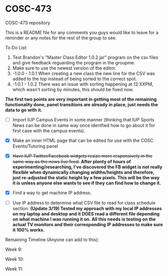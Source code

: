 # COSC-473
COSC-473 repository

This is a README file for any comments you guys would like to leave for a reminder or any notes for the rest of the group to see.


To Do List:

1. Test Brandon's "Master Class Editor 1.0.2.jar" program on the csv files and give feedback reguarding the program in the groupme.
  1. Make sure to use the newest version of the editor.
  2. -1.0.0 - 1.0.1 When creating a new class the new line for the CSV was added to the top instead of being sorted to the correct spot.
  3. -1.0.1 - 1.0.2 There was an issue with sorting happening at 12:XXPM, which wasn't sorting by minutes, this should be fixed now.
    
**The first two points are very important in getting most of the remaining functionality done, panel transitions are already in place, just needs the data to go with it.**

- [ ] Import IUP Campus Events in some manner (thinking that IUP Sports News can be done in same way once identfied how to go about it for first case with the campus events).

- [x] Make an inner HTML page that can be edited for use with the COSC Events/Tutoring panel

- [x] ~~Have IUP Twitter/Facebook widgets resize more responsively in the same way as the news live feed.~~ **After plenty of hours of experimenting/researching, I've discovered the FB widget is not really flexible when dynamically changing widths/heights and therefore, just re-adjusted the static height by a few pixels. This will be the way it is unless anyone else wants to see if they can find how to change it.**

- [x] Find a way to get machine IP address.

- [ ] Use IP address to determine what CSV file to read for class schedule section. **(Update 3/19) Tested my approach with my local IP addresses on my laptop and desktop and it DOES read a different file depending on what machine I was running it on. All this needs is testing on the actual TV monitors and their corresponding IP addresses to make sure it 100% works.**


Remaining Timeline (Anyone can add to this):

Week 9:

Week 10:

Week 11:

